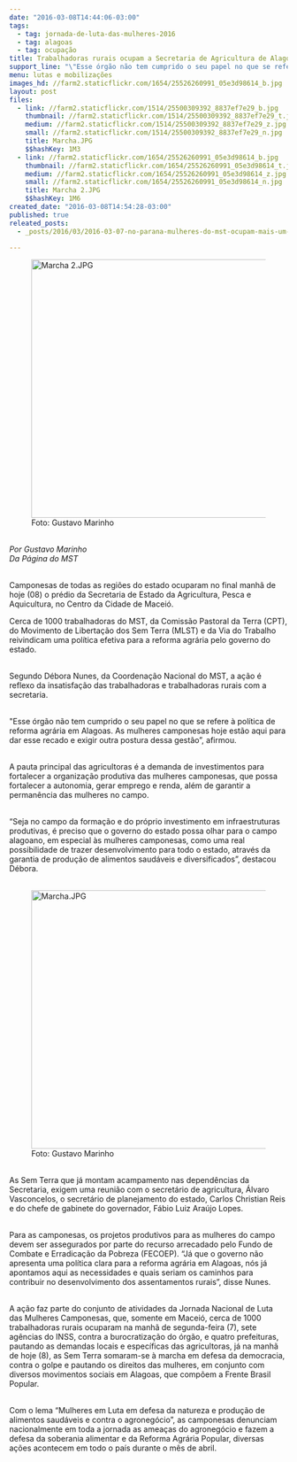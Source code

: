 ```yaml
---
date: "2016-03-08T14:44:06-03:00"
tags:
  - tag: jornada-de-luta-das-mulheres-2016
  - tag: alagoas
  - tag: ocupação
title: Trabalhadoras rurais ocupam a Secretaria de Agricultura de Alagoas
support_line: "\"Esse órgão não tem cumprido o seu papel no que se refere à política de reforma agrária em Alagoas. As mulheres camponesas hoje estão aqui para dar esse recado e exigir outra postura dessa gestão”, afirmou dirigente. "
menu: lutas e mobilizações
images_hd: //farm2.staticflickr.com/1654/25526260991_05e3d98614_b.jpg
layout: post
files:
  - link: //farm2.staticflickr.com/1514/25500309392_8837ef7e29_b.jpg
    thumbnail: //farm2.staticflickr.com/1514/25500309392_8837ef7e29_t.jpg
    medium: //farm2.staticflickr.com/1514/25500309392_8837ef7e29_z.jpg
    small: //farm2.staticflickr.com/1514/25500309392_8837ef7e29_n.jpg
    title: Marcha.JPG
    $$hashKey: 1M3
  - link: //farm2.staticflickr.com/1654/25526260991_05e3d98614_b.jpg
    thumbnail: //farm2.staticflickr.com/1654/25526260991_05e3d98614_t.jpg
    medium: //farm2.staticflickr.com/1654/25526260991_05e3d98614_z.jpg
    small: //farm2.staticflickr.com/1654/25526260991_05e3d98614_n.jpg
    title: Marcha 2.JPG
    $$hashKey: 1M6
created_date: "2016-03-08T14:54:28-03:00"
published: true
releated_posts:
  - _posts/2016/03/2016-03-07-no-parana-mulheres-do-mst-ocupam-mais-um-pedaco-da-area-grilada-pela-araupel.md

---
```

<figure class="image"><img alt="Marcha 2.JPG" height="467" src="//farm2.staticflickr.com/1654/25526260991_05e3d98614_b.jpg" width="700" />
<figcaption>Foto: Gustavo Marinho</figcaption>
</figure>

<p><br />
<em>Por Gustavo Marinho<br />
Da P&aacute;gina do MST</em></p>

<p><br />
Camponesas de todas as regi&otilde;es do estado ocuparam no final manh&atilde; de hoje (08) o pr&eacute;dio da Secretaria de Estado da Agricultura, Pesca e Aquicultura, no Centro da Cidade de Macei&oacute;.</p>

<p>Cerca de 1000 trabalhadoras do MST, da Comiss&atilde;o Pastoral da Terra (CPT), do Movimento de Liberta&ccedil;&atilde;o dos Sem Terra (MLST) e da Via do Trabalho reivindicam uma pol&iacute;tica efetiva para a reforma agr&aacute;ria pelo governo do estado.</p>

<p><br />
Segundo D&eacute;bora Nunes, da Coordena&ccedil;&atilde;o Nacional do MST, a a&ccedil;&atilde;o &eacute; reflexo da insatisfa&ccedil;&atilde;o das trabalhadoras e trabalhadoras rurais com a secretaria.</p>

<p><br />
&quot;Esse &oacute;rg&atilde;o n&atilde;o tem cumprido o seu papel no que se refere &agrave; pol&iacute;tica de reforma agr&aacute;ria em Alagoas. As mulheres camponesas hoje est&atilde;o aqui para dar esse recado e exigir outra postura dessa gest&atilde;o&rdquo;, afirmou.</p>

<p><br />
A pauta principal das agricultoras &eacute; a demanda de investimentos para fortalecer a organiza&ccedil;&atilde;o produtiva das mulheres camponesas, que possa fortalecer a autonomia, gerar emprego e renda, al&eacute;m de garantir a perman&ecirc;ncia das mulheres no campo.</p>

<p><br />
&ldquo;Seja no campo da forma&ccedil;&atilde;o e do pr&oacute;prio investimento em infraestruturas produtivas, &eacute; preciso que o governo do estado possa olhar para o campo alagoano, em especial &agrave;s mulheres camponesas, como uma real possibilidade de trazer desenvolvimento para todo o estado, atrav&eacute;s da garantia de produ&ccedil;&atilde;o de alimentos saud&aacute;veis e diversificados&rdquo;, destacou D&eacute;bora.<br />
&nbsp;</p>

<figure class="image"><img alt="Marcha.JPG" height="467" src="//farm2.staticflickr.com/1514/25500309392_8837ef7e29_b.jpg" width="700" />
<figcaption>Foto: Gustavo Marinho</figcaption>
</figure>

<p><br />
As Sem Terra que j&aacute; montam acampamento nas depend&ecirc;ncias da Secretaria, exigem uma reuni&atilde;o com o secret&aacute;rio de agricultura, &Aacute;lvaro Vasconcelos, o secret&aacute;rio de planejamento do estado, Carlos Christian Reis e do chefe de gabinete do governador, F&aacute;bio Luiz Ara&uacute;jo Lopes.</p>

<p><br />
Para as camponesas, os projetos produtivos para as mulheres do campo devem ser assegurados por parte do recurso arrecadado pelo Fundo de Combate e Erradica&ccedil;&atilde;o da Pobreza (FECOEP). &ldquo;J&aacute; que o governo n&atilde;o apresenta uma pol&iacute;tica clara para a reforma agr&aacute;ria em Alagoas, n&oacute;s j&aacute; apontamos aqui as necessidades e quais seriam os caminhos para contribuir no desenvolvimento dos assentamentos rurais&rdquo;, disse Nunes.</p>

<p><br />
A a&ccedil;&atilde;o faz parte do conjunto de atividades da Jornada Nacional de Luta das Mulheres Camponesas, que, somente em Macei&oacute;, cerca de 1000 trabalhadoras rurais ocuparam na manh&atilde; de segunda-feira (7), sete ag&ecirc;ncias do INSS, contra a burocratiza&ccedil;&atilde;o do &oacute;rg&atilde;o, e quatro prefeituras, pautando as demandas locais e espec&iacute;ficas das agricultoras, j&aacute; na manh&atilde; de hoje (8), as Sem Terra somaram-se &agrave; marcha em defesa da democracia, contra o golpe e pautando os direitos das mulheres, em conjunto com diversos movimentos sociais em Alagoas, que comp&otilde;em a Frente Brasil Popular.</p>

<p><br />
Com o lema &ldquo;Mulheres em Luta em defesa da natureza e produ&ccedil;&atilde;o de alimentos saud&aacute;veis e contra o agroneg&oacute;cio&rdquo;, as camponesas denunciam nacionalmente em toda a jornada as amea&ccedil;as do agroneg&oacute;cio e fazem a defesa da soberania alimentar e da Reforma Agr&aacute;ria Popular, diversas a&ccedil;&otilde;es acontecem em todo o pa&iacute;s durante o m&ecirc;s de abril.</p>

